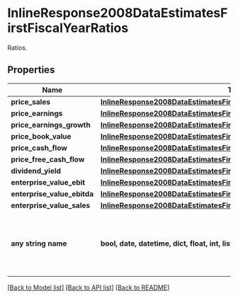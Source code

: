 # InlineResponse2008DataEstimatesFirstFiscalYearRatios

Ratios.

## Properties
Name | Type | Description | Notes
------------ | ------------- | ------------- | -------------
**price_sales** | [**InlineResponse2008DataEstimatesFirstFiscalYearRatiosPriceSales**](InlineResponse2008DataEstimatesFirstFiscalYearRatiosPriceSales.md) |  | [optional] 
**price_earnings** | [**InlineResponse2008DataEstimatesFirstFiscalYearRatiosPriceEarnings**](InlineResponse2008DataEstimatesFirstFiscalYearRatiosPriceEarnings.md) |  | [optional] 
**price_earnings_growth** | [**InlineResponse2008DataEstimatesFirstFiscalYearRatiosPriceEarningsGrowth**](InlineResponse2008DataEstimatesFirstFiscalYearRatiosPriceEarningsGrowth.md) |  | [optional] 
**price_book_value** | [**InlineResponse2008DataEstimatesFirstFiscalYearRatiosPriceBookValue**](InlineResponse2008DataEstimatesFirstFiscalYearRatiosPriceBookValue.md) |  | [optional] 
**price_cash_flow** | [**InlineResponse2008DataEstimatesFirstFiscalYearRatiosPriceCashFlow**](InlineResponse2008DataEstimatesFirstFiscalYearRatiosPriceCashFlow.md) |  | [optional] 
**price_free_cash_flow** | [**InlineResponse2008DataEstimatesFirstFiscalYearRatiosPriceFreeCashFlow**](InlineResponse2008DataEstimatesFirstFiscalYearRatiosPriceFreeCashFlow.md) |  | [optional] 
**dividend_yield** | [**InlineResponse2008DataEstimatesFirstFiscalYearRatiosDividendYield**](InlineResponse2008DataEstimatesFirstFiscalYearRatiosDividendYield.md) |  | [optional] 
**enterprise_value_ebit** | [**InlineResponse2008DataEstimatesFirstFiscalYearRatiosEnterpriseValueEbit**](InlineResponse2008DataEstimatesFirstFiscalYearRatiosEnterpriseValueEbit.md) |  | [optional] 
**enterprise_value_ebitda** | [**InlineResponse2008DataEstimatesFirstFiscalYearRatiosEnterpriseValueEbitda**](InlineResponse2008DataEstimatesFirstFiscalYearRatiosEnterpriseValueEbitda.md) |  | [optional] 
**enterprise_value_sales** | [**InlineResponse2008DataEstimatesFirstFiscalYearRatiosEnterpriseValueSales**](InlineResponse2008DataEstimatesFirstFiscalYearRatiosEnterpriseValueSales.md) |  | [optional] 
**any string name** | **bool, date, datetime, dict, float, int, list, str, none_type** | any string name can be used but the value must be the correct type | [optional]

[[Back to Model list]](../README.md#documentation-for-models) [[Back to API list]](../README.md#documentation-for-api-endpoints) [[Back to README]](../README.md)


